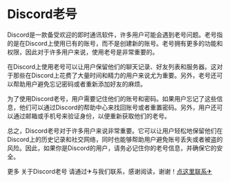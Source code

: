 # Discord老号

Discord是一款备受欢迎的即时通讯软件，许多用户可能会遇到老号问题。老号指的是在Discord上使用已有的账号，而不是创建新的账号。老号拥有更多的功能和权限，因此对于许多用户来说，使用老号是非常重要的。

在Discord上使用老号可以让用户保留他们的聊天记录、好友列表和服务器。这对于那些在Discord上花费了大量时间和精力的用户来说尤为重要。另外，老号还可以帮助用户避免忘记密码或者重新添加好友的麻烦。

为了使用Discord老号，用户需要记住他们的账号和密码。如果用户忘记了这些信息，他们可以通过Discord的帮助中心来找回账号或者重置密码。另外，用户还可以通过邮箱或手机号来验证身份，以便重新获取他们的老号。

总之，Discord老号对于许多用户来说非常重要。它可以让用户轻松地保留他们在Discord上的历史记录和社交网络，同时也能够帮助用户避免账号丢失或者被盗的风险。因此，如果你是Discord的用户，请务必记住你的老号信息，并确保它的安全。

更多 关于Discord老号 请通过✈与我们联系，感谢阅读，谢谢！[点这里联系✈](https://sms.k02.cc)